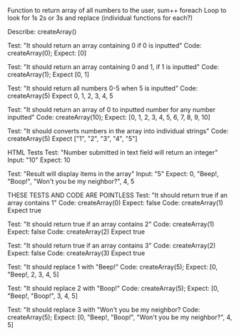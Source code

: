 
Function to return array of all numbers to the user, sum++ foreach
Loop to look for 1s 2s or 3s and replace (individual functions for each?)


Describe: createArray()

Test: "It should return an array containing 0 if 0 is inputted"
Code: createArray(0);
Expect: [0]

Test: "It should return an array containing 0 and 1, if 1 is inputted"
Code: createArray(1);
Expect [0, 1]

Test: "It should return all numbers 0-5 when 5 is inputted"
Code: createArray(5)
Expect 0, 1, 2, 3, 4, 5

Test: "It should return an array of 0 to inputted number for any number inputted"
Code: createArray(10);
Expect: [0, 1, 2, 3, 4, 5, 6, 7, 8, 9, 10] 

Test: "It should converts numbers in the array into individual strings"
Code: createArray(5)
Expect ["1", "2", "3", "4", "5"]






HTML Tests
Test: "Number submitted in text field will return an integer"
Input: "10"
Expect: 10

Test: "Result will display items in the array"
Input: "5"
Expect: 0, "Beep!, "Boop!", "Won't you be my neighbor?", 4, 5


THESE TESTS AND CODE ARE POINTLESS
Test: "It should return true if an array contains 1"
Code: createArray(0)
Expect: false
Code: createArray(1)
Expect true

Test: "It should return true if an array contains 2"
Code: createArray(1)
Expect: false
Code: createArray(2)
Expect true

Test: "It should return true if an array contains 3"
Code: createArray(2)
Expect: false
Code: createArray(3)
Expect true

Test: "It should replace 1 with "Beep!"
Code: createArray(5);
Expect: [0, "Beep!, 2, 3, 4, 5]

Test: "It should replace 2 with "Boop!"
Code: createArray(5);
Expect: [0, "Beep!, "Boop!", 3, 4, 5]

Test: "It should replace 3 with "Won't you be my neighbor?
Code: createArray(5);
Expect: [0, "Beep!, "Boop!", "Won't you be my neighbor?", 4, 5]

